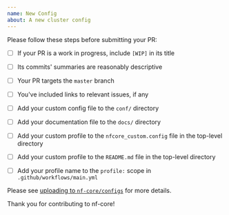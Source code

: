 ```yaml
---
name: New Config
about: A new cluster config
---
```


Please follow these steps before submitting your PR:

* [ ] If your PR is a work in progress, include `[WIP]` in its title
* [ ] Its commits' summaries are reasonably descriptive
* [ ] Your PR targets the `master` branch
* [ ] You've included links to relevant issues, if any

* [ ] Add your custom config file to the `conf/` directory
* [ ] Add your documentation file to the `docs/` directory
* [ ] Add your custom profile to the `nfcore_custom.config` file in the top-level directory
* [ ] Add your custom profile to the `README.md` file in the top-level directory
* [ ] Add your profile name to the `profile:` scope in `.github/workflows/main.yml`

Please see [uploading to
`nf-core/configs`](https://github.com/nf-core/configs#uploading-to-nf-coreconfigs)
for more details.

Thank you for contributing to nf-core!
